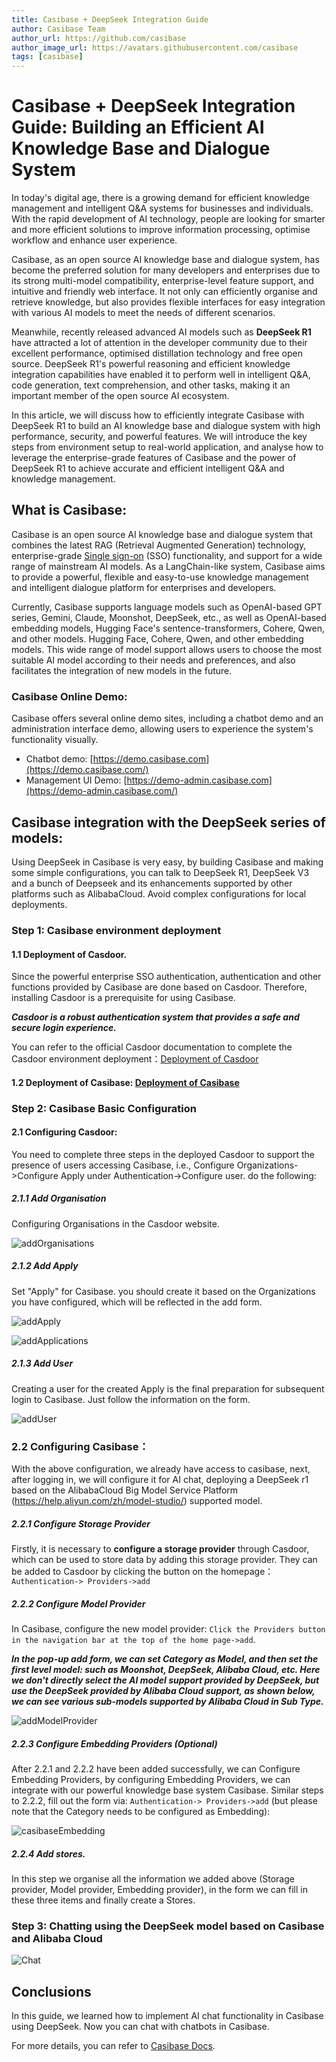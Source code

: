 ```yaml
---
title: Casibase + DeepSeek Integration Guide
author: Casibase Team
author_url: https://github.com/casibase
author_image_url: https://avatars.githubusercontent.com/casibase
tags: [casibase]
---
```


# 	Casibase + DeepSeek Integration Guide: Building an Efficient AI Knowledge Base and Dialogue System

In today's digital age, there is a growing demand for efficient knowledge management and intelligent Q&A systems for businesses and individuals. With the rapid development of AI technology, people are looking for smarter and more efficient solutions to improve information processing, optimise workflow and enhance user experience.

Casibase, as an open source AI knowledge base and dialogue system, has become the preferred solution for many developers and enterprises due to its strong multi-model compatibility, enterprise-level feature support, and intuitive and friendly web interface. It not only can efficiently organise and retrieve knowledge, but also provides flexible interfaces for easy integration with various AI models to meet the needs of different scenarios.

Meanwhile, recently released advanced AI models such as **DeepSeek R1** have attracted a lot of attention in the developer community due to their excellent performance, optimised distillation technology and free open source. DeepSeek R1's powerful reasoning and efficient knowledge integration capabilities have enabled it to perform well in intelligent Q&A, code generation, text comprehension, and other tasks, making it an important member of the open source AI ecosystem.

In this article, we will discuss how to efficiently integrate Casibase with DeepSeek R1 to build an AI knowledge base and dialogue system with high performance, security, and powerful features. We will introduce the key steps from environment setup to real-world application, and analyse how to leverage the enterprise-grade features of Casibase and the power of DeepSeek R1 to achieve accurate and efficient intelligent Q&A and knowledge management.

## What is Casibase:

Casibase is an open source AI knowledge base and dialogue system that combines the latest RAG (Retrieval Augmented Generation) technology, enterprise-grade [Single sign-on](https://so.csdn.net/so/search?q=单点登录&spm=1001.2101.3001.7020) (SSO) functionality, and support for a wide range of mainstream AI models. As a LangChain-like system, Casibase aims to provide a powerful, flexible and easy-to-use knowledge management and intelligent dialogue platform for enterprises and developers.

Currently, Casibase supports language models such as OpenAI-based GPT series, Gemini, Claude, Moonshot, DeepSeek, etc., as well as OpenAI-based embedding models, Hugging Face's sentence-transformers, Cohere, Qwen, and other models. Hugging Face, Cohere, Qwen, and other embedding models. This wide range of model support allows users to choose the most suitable AI model according to their needs and preferences, and also facilitates the integration of new models in the future.

### Casibase Online Demo:

Casibase offers several online demo sites, including a chatbot demo and an administration interface demo, allowing users to experience the system's functionality visually.

- Chatbot demo: [https://demo.casibase.com](https://demo.casibase.com/)
- Management UI Demo: [https://demo-admin.casibase.com](https://demo-admin.casibase.com/)

## Casibase integration with the DeepSeek series of models:

Using DeepSeek in Casibase is very easy, by building Casibase and making some simple configurations, you can talk to DeepSeek R1, DeepSeek V3 and a bunch of Deepseek and its enhancements supported by other platforms such as AlibabaCloud. Avoid complex configurations for local deployments.

### Step 1: Casibase environment deployment

#### 1.1 **Deployment of Casdoor**.
Since the powerful enterprise SSO authentication, authentication and other functions provided by Casibase are done based on Casdoor. Therefore, installing Casdoor is a prerequisite for using Casibase.

***Casdoor is a robust authentication system that provides a safe and secure login experience.***

You can refer to the official Casdoor documentation to complete the Casdoor environment deployment：[Deployment of Casdoor](https://casdoor.org/docs/basic/server-installation/)

#### 1.2 **Deployment of Casibase**: [Deployment of Casibase](https://casibase.org/zh/docs/basic/server-installation)

### Step 2: Casibase Basic Configuration

#### 2.1 **Configuring Casdoor**:

You need to complete three steps in the deployed Casdoor to support the presence of users accessing Casibase, i.e., Configure Organizations->Configure Apply under Authentication->Configure user. do the following:

##### 2.1.1 Add Organisation

Configuring Organisations in the Casdoor website.

![addOrganisations](/img/blog/casibase-deepSeek-guideline/add-organisations.png)

##### 2.1.2 Add Apply

Set "Apply" for Casibase. you should create it based on the Organizations you have configured, which will be reflected in the add form.

![addApply](/img/blog/casibase-deepSeek-guideline/add-apply.png)

![addApplications](/img/blog/casibase-deepSeek-guideline/add-applications.png)

##### 2.1.3 Add User

Creating a user for the created Apply is the final preparation for subsequent login to Casibase. Just follow the information on the form.

![addUser](/img/blog/casibase-deepSeek-guideline/add-user.png)

### 2.2 **Configuring Casibase**：

With the above configuration, we already have access to casibase, next, after logging in, we will configure it for AI chat, deploying a DeepSeek r1 based on the AlibabaCloud Big Model Service Platform (https://help.aliyun.com/zh/model-studio/) supported model.

##### 2.2.1 Configure Storage Provider

Firstly, it is necessary to **configure a storage provider** through Casdoor, which can be used to store data by adding this storage provider. They can be added to Casdoor by clicking the button on the homepage：`Authentication-> Providers->add`

##### 2.2.2 Configure Model Provider

In Casibase, configure the new model provider: `Click the Providers button in the navigation bar at the top of the home page->add`.

***In the pop-up add form, we can set Category as Model, and then set the first level model: such as Moonshot, DeepSeek, Alibaba Cloud, etc. Here we don't directly select the AI model support provided by DeepSeek, but use the DeepSeek provided by Alibaba Cloud support, as shown below, we can see various sub-models supported by Alibaba Cloud in Sub Type.***

![addModelProvider](/img/blog/casibase-deepSeek-guideline/add-model-provider.png)

##### 2.2.3 Configure Embedding Providers (Optional)

After 2.2.1 and 2.2.2 have been added successfully, we can Configure Embedding Providers, by configuring Embedding Providers, we can integrate with our powerful knowledge base system Casibase. Similar steps to 2.2.2, fill out the form via: `Authentication-> Providers->add` (but please note that the Category needs to be configured as Embedding):

![casibaseEmbedding](/img/blog/casibase-deepSeek-guideline/casibase-embedding.png)

##### 2.2.4 Add stores.

In this step we organise all the information we added above (Storage provider, Model provider, Embedding provider), in the form we can fill in these three items and finally create a Stores.

### Step 3: Chatting using the DeepSeek model based on Casibase and Alibaba Cloud

![Chat](/img/blog/casibase-deepSeek-guideline/chat.png)

## Conclusions

In this guide, we learned how to implement AI chat functionality in Casibase using DeepSeek. Now you can chat with chatbots in Casibase.

For more details, you can refer to [Casibase Docs](https://casibase.org/zh/docs/overview).

